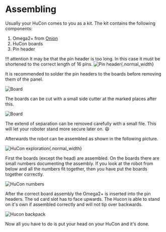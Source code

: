 # Assembling

Usually your HuCon comes to you as a kit. The kit contains the following components:

1. Omega2+ from [Onion](https://onion.io/)
2. HuCon boards
3. Pin header

!!! attention
     It may be that the pin header is too long. In this case it must be shortened to the correct length of 16 pins.
    ![Pin header](../images/assembling/pin_header.png){.normal_width}

It is recommended to solder the pin headers to the boards before removing them of the panel.

![Board](../images/assembling/board_with_connector.png)

The boards can be cut with a small side cutter at the marked places after this.

![Board](../images/assembling/board_cut.png)

The extend of separation can be removed carefully with a small file. This will let your roboter stand more secure later on. :smile:

Afterwards the robot can be assembled as shown in the following picture.

![HuCon exploration](../images/assembling/hucon_explo_iso.png){.normal_width}

First the boards (except the head) are assembled. On the boards there are small numbers documenting the assembly. If you look at the robot from below and all the numbers fit together, then you have put the boards together correctly.

![HuCon numbers](../images/assembling/hucon_numbers.png)

After the correct board assembly the Omega2+ is inserted into the pin headers. The sd card slot has to face upwards. The Hucon is able to stand on it's own if assembled correctly and will not tip over backwards.

![Hucon backpack](../images/assembling/hucon_backpack.png)

Now all you have to do is put your head on your HuCon and it's done.
